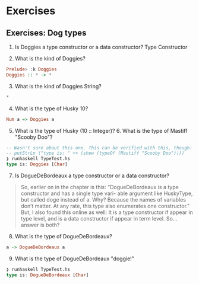 # Exercises

## Exercises: Dog types

1. Is Doggies a type constructor or a data constructor?
Type Constructor

2. What is the kind of Doggies?
```haskell
Prelude> :k Doggies
Doggies :: * -> *
```

3. What is the kind of Doggies String?
```haskell
*
```

4. What is the type of Husky 10?
```haskell
Num a => Doggies a
```

5. What is the type of Husky (10 :: Integer)? 6. What is the type of Mastiff "Scooby Doo"?

```haskell
-- Wasn't sure about this one. This can be verified with this, though:
-- putStrLn ("type is: " ++ (show (typeOf (Mastiff "Scooby Doo"))))
❯ runhaskell TypeTest.hs
type is: Doggies [Char]
```

7. Is DogueDeBordeaux a type constructor or a data constructor?

> So, earlier on in the chapter is this: "DogueDeBordeaux is a type constructor and has a single type vari- able argument like HuskyType, but called doge instead of a. Why? Because the names of variables don’t matter. At any rate, this type also enumerates one constructor."
> But, I also found this online as well:
> It is a type constructor if appear in type level, and is a data constructor if appear in term level.
> So... answer is both?

8. What is the type of DogueDeBordeaux?

```haskell
a -> DogueDeBordeaux a
```

9. What is the type of DogueDeBordeaux "doggie!"

```haskell
❯ runhaskell TypeTest.hs
type is: DogueDeBordeaux [Char]
```